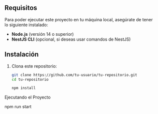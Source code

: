 ## Requisitos

Para poder ejecutar este proyecto en tu máquina local, asegúrate de tener lo siguiente instalado:

- **Node.js** (versión 14 o superior)
- **NestJS CLI** (opcional, si deseas usar comandos de NestJS)

## Instalación

1. Clona este repositorio:

   ```bash
   git clone https://github.com/tu-usuario/tu-repositorio.git
   cd tu-repositorio  

   npm install


Ejecutando el Proyecto

npm run start
